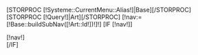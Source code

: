 [STORPROC [!Systeme::CurrentMenu::Alias!]|Base][/STORPROC]
[STORPROC [!Query!]|Art][/STORPROC]
[!nav:=[!Base::buildSubNav([!Art::Id!])!]!]
[IF [!nav!]]
<div class="MEPNav">
    [!nav!]
</div>
[/IF]
